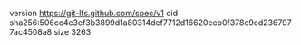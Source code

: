 version https://git-lfs.github.com/spec/v1
oid sha256:506cc4e3ef3b3899d1a80314def7712d16620eeb0f378e9cd2367977ac4508a8
size 3263
